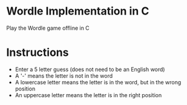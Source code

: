 # Wordle Implementation in C

Play the Wordle game offline in C

# Instructions
- Enter a 5 letter guess (does not need to be an English word)
- A '-' means the letter is not in the word
- A lowercase letter means the letter is in the word, but in the wrong position
- An uppercase letter means the letter is in the right position

